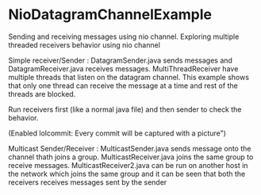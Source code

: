 # NioDatagramChannelExample
Sending and receiving messages using nio channel. Exploring multiple threaded receivers behavior using nio channel

Simple receiver/Sender :
DatagramSender.java sends messages and DatagramReceiver.java receives messages.
MultiThreadReceiver have multiple threads that listen on the datagram channel. This example shows that only one thread can receive the message at a time and rest of the threads are blocked.

Run receivers first (like a normal java file) and then sender to check the behavior.

 (Enabled lolcommit: Every commit will be captured with a picture")

Multicast Sender/Receiver :
MulticastSender.java sends message onto the channel thath joins a group. MulticastReceiver.java joins the same group to receive messages. MulticastReceiver2.java can be run on another host in the network which joins the same group and it can be seen that both the receivers receives messages sent by the sender

